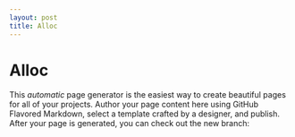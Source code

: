 ```yaml
---
layout: post
title: Alloc
---
```


# Alloc

This *automatic* page generator is the easiest way to create beautiful pages for all of your projects. Author your page content here using GitHub Flavored Markdown, select a template crafted by a designer, and publish. After your page is generated, you can check out the new branch:
